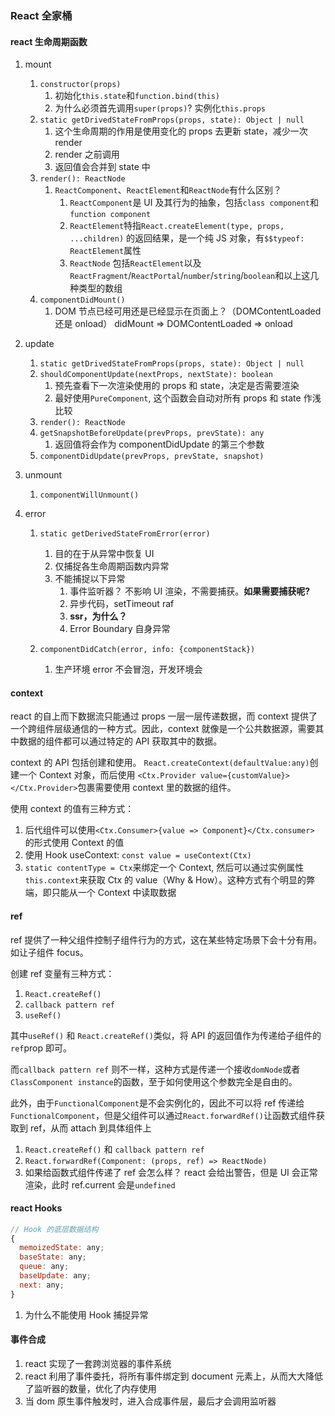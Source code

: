 ### React 全家桶

#### react 生命周期函数

1. mount
   1. `constructor(props)`
      1. 初始化`this.state`和`function.bind(this)`
      2. 为什么必须首先调用`super(props)`?
         实例化`this.props`
   2. `static getDrivedStateFromProps(props, state): Object | null`
      1. 这个生命周期的作用是使用变化的 props 去更新 state，减少一次 render
      2. render 之前调用
      3. 返回值会合并到 state 中
   3. `render(): ReactNode`
      1. `ReactComponent`、`ReactElement`和`ReactNode`有什么区别？
         1. `ReactComponent`是 UI 及其行为的抽象，包括`class component`和`function component`
         2. `ReactElement`特指`React.createElement(type, props, ...children)` 的返回结果，是一个纯 JS 对象，有`$$typeof: ReactElement`属性
         3. `ReactNode` 包括`ReactElement`以及`ReactFragment`/`ReactPortal`/`number`/`string`/`boolean`和以上这几种类型的数组
   4. `componentDidMount()`
      1. DOM 节点已经可用还是已经显示在页面上？（DOMContentLoaded 还是 onload）
         didMount => DOMContentLoaded => onload
2. update
   1. `static getDrivedStateFromProps(props, state): Object | null`
   2. `shouldComponentUpdate(nextProps, nextState): boolean`
      1. 预先查看下一次渲染使用的 props 和 state，决定是否需要渲染
      2. 最好使用`PureComponent`, 这个函数会自动对所有 props 和 state 作浅比较
   3. `render(): ReactNode`
   4. `getSnapshotBeforeUpdate(prevProps, prevState): any`
      1. 返回值将会作为 componentDidUpdate 的第三个参数
   5. `componentDidUpdate(prevProps, prevState, snapshot)`
3. unmount
   1. `componentWillUnmount()`
4. error

   1. `static getDerivedStateFromError(error)`

      1. 目的在于从异常中恢复 UI
      2. 仅捕捉各生命周期函数内异常
      3. 不能捕捉以下异常
         1. 事件监听器？
            不影响 UI 渲染，不需要捕获。**如果需要捕获呢?**
         2. 异步代码，setTimeout raf
         3. **ssr，为什么？**
         4. Error Boundary 自身异常

   2. `componentDidCatch(error, info: {componentStack})`
      1. 生产环境 error 不会冒泡，开发环境会

#### context

react 的自上而下数据流只能通过 props 一层一层传递数据，而 context 提供了一个跨组件层级通信的一种方式。因此，context 就像是一个公共数据源，需要其中数据的组件都可以通过特定的 API 获取其中的数据。

context 的 API 包括创建和使用。
`React.createContext(defaultValue:any)`创建一个 Context 对象，而后使用
`<Ctx.Provider value={customValue}></Ctx.Provider>`包裹需要使用 context 里的数据的组件。

使用 context 的值有三种方式：

1. 后代组件可以使用`<Ctx.Consumer>{value => Component}</Ctx.consumer>` 的形式使用 Context 的值
2. 使用 Hook useContext: `const value = useContext(Ctx)`
3. `static contentType = Ctx`来绑定一个 Context, 然后可以通过实例属性`this.context`来获取 Ctx 的 value（Why & How）。这种方式有个明显的弊端，即只能从一个 Context 中读取数据

#### ref

ref 提供了一种父组件控制子组件行为的方式，这在某些特定场景下会十分有用。如让子组件 focus。

创建 ref 变量有三种方式：

1. `React.createRef()`
2. `callback pattern ref`
3. `useRef()`

其中`useRef()` 和 `React.createRef()`类似，将 API 的返回值作为传递给子组件的`ref`prop 即可。

而`callback pattern ref` 则不一样，这种方式是传递一个接收`domNode`或者`ClassComponent instance`的函数，至于如何使用这个参数完全是自由的。

此外，由于`FunctionalComponent`是不会实例化的，因此不可以将 ref 传递给`FunctionalComponent`，但是父组件可以通过`React.forwardRef()`让函数式组件获取到 ref，从而 attach 到具体组件上

1. `React.createRef()` 和 `callback pattern ref`
2. `React.forwardRef(Component: (props, ref) => ReactNode)`
3. 如果给函数式组件传递了 ref 会怎么样？
   react 会给出警告，但是 UI 会正常渲染，此时 ref.current 会是`undefined`

#### react Hooks

```javascript
// Hook 的底层数据结构
{
  memoizedState: any;
  baseState: any;
  queue: any;
  baseUpdate: any;
  next: any;
}
```

1. 为什么不能使用 Hook 捕捉异常

#### 事件合成

1. react 实现了一套跨浏览器的事件系统
2. react 利用了事件委托，将所有事件绑定到 document 元素上，从而大大降低了监听器的数量，优化了内存使用
3. 当 dom 原生事件触发时，进入合成事件层，最后才会调用监听器
